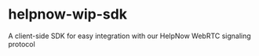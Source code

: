 # helpnow-wip-sdk
A client-side SDK for easy integration with our HelpNow WebRTC signaling protocol

